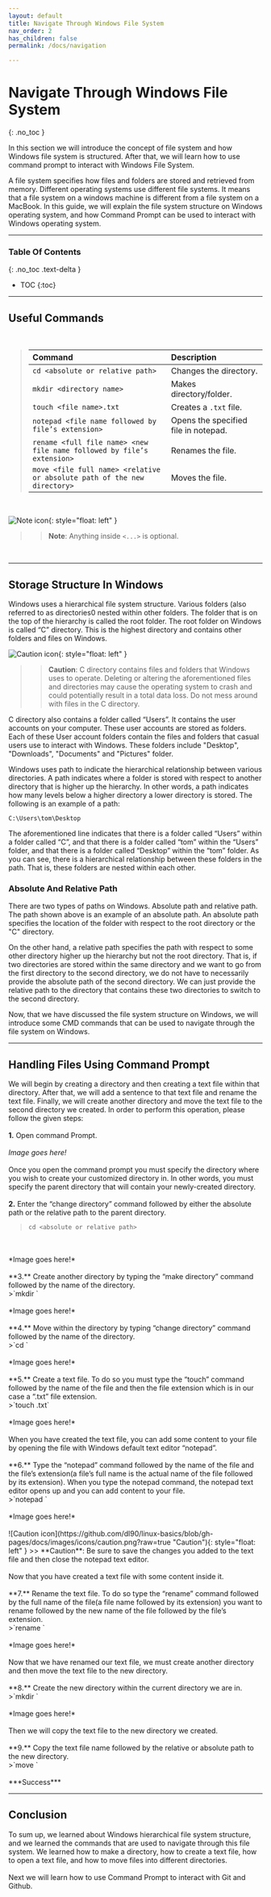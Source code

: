 ```yaml
---
layout: default
title: Navigate Through Windows File System
nav_order: 2
has_children: false
permalink: /docs/navigation

---
```


# Navigate Through Windows File System
{: .no_toc }

In this section we will introduce the concept of file system and how Windows file system is structured. After that, we will learn how to use command prompt to interact with Windows File System. 

A file system specifies how files and folders are stored and retrieved from memory. Different operating systems use different file systems. It means that a file system on a windows machine is different from a file system on a MacBook. In this guide, we will explain the file system structure on Windows operating system, and how Command Prompt can be used to interact with Windows operating system.

---

### Table Of Contents
{: .no_toc .text-delta }
* TOC
{:toc}

---

## Useful Commands
<br/>

>| Command                           | Description                                                                                             |
>| :--------                         | :------------------------------------------------------------------------------------------------------ |
>| `cd <absolute or relative path>`  | Changes the directory.                                           |
>| `mkdir <directory name>`          | Makes directory/folder.                                          |
>| `touch <file name>.txt`           | Creates a `.txt` file.                                           |
>| `notepad <file name followed by file’s extension>`| Opens the specified file in notepad.             |
>| `rename <full file name> <new file name followed by file’s extension>` | Renames the file.           |
>| `move <file full name> <relative or absolute path of the new directory>` | Moves the file.           |

<br/>

![Note icon](https://github.com/dl90/linux-basics/blob/gh-pages/docs/images/icons/note.png?raw=true "Note"){: style="float: left" }
>> **Note**: Anything inside `<...>` is optional.

<br/>

---

## Storage Structure In Windows
Windows uses a hierarchical file system structure. Various folders (also referred to as directories0 nested within other folders. The folder that is on the top of the hierarchy is called the root folder. The root folder on Windows is called “C” directory. This is the highest directory and contains other folders and files on Windows. 


![Caution icon](https://github.com/dl90/linux-basics/blob/gh-pages/docs/images/icons/caution.png?raw=true "Caution"){: style="float: left" }
>> **Caution**: C directory contains files and folders that Windows uses to operate. Deleting or altering the aforementioned files and directories may cause the operating system to crash and could potentially result in a total data loss. Do not mess around with files in the C directory. 

C directory also contains a folder called “Users”. It contains the user accounts on your computer. These user accounts are stored as folders. Each of these User account folders contain the files and folders that casual users use to interact with Windows. These folders include "Desktop", "Downloads", "Documents" and "Pictures" folder.

Windows uses path to indicate the hierarchical relationship between various directories. A path indicates where a folder is stored with respect to another directory that is higher up the hierarchy. In other words, a path indicates how many levels below a higher directory a lower directory is stored. The following is an example of a path:

`C:\Users\tom\Desktop`

The aforementioned line indicates that there is a folder called “Users” within a folder called “C”, and that there is a folder called “tom” within the “Users” folder, and that there is a folder called “Desktop” within the “tom” folder. As you can see, there is a hierarchical relationship between these folders in the path. That is, these folders are nested within each other. 

### Absolute And Relative Path
There are two types of paths on Windows. Absolute path and relative path. The path shown above is an example of an absolute path. An absolute path specifies the location of the folder with respect to the root directory or the "C" directory.

On the other hand, a relative path specifies the path with respect to some other directory higher up the hierarchy but not the root directory. That is, if two directories are stored within the same directory and we want to go from the first directory to the second directory, we do not have to necessarily provide the absolute path of the second directory. We can just provide the relative path to the directory that contains these two directories to switch to the second directory.   

Now, that we have discussed the file system structure on Windows, we will introduce some CMD commands that can be used to navigate through the file system on Windows.

---

## Handling Files Using Command Prompt

We will begin by creating a directory and then creating a text file within that directory. After that, we will add a sentence to that text file and rename the text file. Finally, we will create another directory and move the text file to the second directory we created. In order to perform this operation, please follow the given steps:
<br/>
<br/>
**1.** Open command Prompt.
<br/>
<br/>
*Image goes here!*
<br/>
<br/>
Once you open the command prompt you must specify the directory where you wish to create your customized directory in. In other words, you must specify the parent directory that will contain your newly-created directory.
<br/>
<br/>
**2.** Enter the “change directory” command followed by either the absolute path or the relative path to the parent directory.
<br/>
>`cd <absolute or relative path>`

<br/>
<br/>
*Image goes here!*
<br/>
<br/>
**3.** Create another directory by typing the “make directory” command followed by the name of the directory.
<br/>
>`mkdir <directory name>`

<br/>
<br/>
*Image goes here!*
<br/>
<br/>
**4.** Move within the directory by typing “change directory” command followed by the name of the directory.
<br/>
>`cd <directory name>`

<br/>
<br/>
*Image goes here!*
<br/>
<br/>
**5.** Create a text file. To do so you must type the “touch” command followed by the name of the file and then the file extension which is in our case a “.txt” file extension. 
<br/>
>`touch <file name>.txt`

<br/>
<br/>
*Image goes here!*
<br/>
<br/>
When you have created the text file, you can add some content to your file by opening the file with Windows default text editor “notepad”.
<br/>
<br/>
**6.** Type the “notepad” command followed by the name of the file and the file’s extension(a file’s full name is the actual name of the file followed by its extension). When you type the notepad command, the notepad text editor opens up and you can add content to your file.
<br/>
>`notepad <file name followed by file’s extension>`

<br/>
<br/>
*Image goes here!*
<br/>
<br/>
![Caution icon](https://github.com/dl90/linux-basics/blob/gh-pages/docs/images/icons/caution.png?raw=true "Caution"){: style="float: left" }
>> **Caution**: Be sure to save the changes you added to the text file and then close the notepad text editor.

<br/>
<br/>
Now that you have created a text file with some content inside it.
<br/>
<br/>
**7.** Rename the text file. To do so type the “rename” command followed by the full name of the file(a file name followed by its extension) you want to rename followed by the new name of the file followed by the file’s extension. 
<br/>
>`rename <full file name> <new file name followed by file’s extension>`

<br/>
<br/>
*Image goes here!*
<br/>
<br/>
Now that we have renamed our text file, we must create another directory and then move the text file to the new directory.
<br/>
<br/>
**8.** Create the new directory within the current directory we are in. 
<br/>
>`mkdir <new directory name>`

<br/>
<br/>
*Image goes here!*
<br/>
<br/>
Then we will copy the text file to the new directory we created.
<br/>
<br/>
**9.** Copy the text file name followed by the relative or absolute path to the new directory.
<br/>
>`move <file full name> <relative or absolute path of the new directory>`

<br/>
<br/>
***Success***

---

## Conclusion

To sum up, we learned about Windows hierarchical file system structure, and we learned the commands that are used to navigate through this file system. We learned how to make a directory, how to create a text file, how to open a text file, and how to move files into different directories.
<br/>
<br/>
Next we will learn how to use Command Prompt to interact with Git and Github.
<br/>
<br/>
